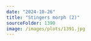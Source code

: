 ```yaml
---
date: "2024-10-26"
title: "Stingers morph (2)"
sourceFolder: 1390
image: /images/plots/1391.jpg
---
```

